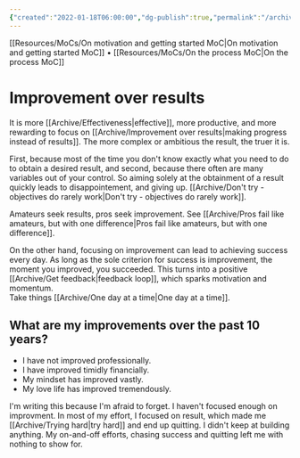 ```yaml
---
{"created":"2022-01-18T06:00:00","dg-publish":true,"permalink":"/archive/improvement-over-results/","dgPassFrontmatter":true,"updated":"2024-12-21T15:31:11.444+01:00"}
---
```


[[Resources/MoCs/On motivation and getting started MoC\|On motivation and getting started MoC]] • [[Resources/MoCs/On the process MoC\|On the process MoC]] 
# Improvement over results
It is more [[Archive/Effectiveness\|effective]], more productive, and more rewarding to focus on [[Archive/Improvement over results\|making progress instead of results]]. The more complex or ambitious the result, the truer it is. 

First, because most of the time you don't know exactly what you need to do to obtain a desired result, and second, because there often are many variables out of your control.
So aiming solely at the obtainment of a result quickly leads to disappointement, and giving up. [[Archive/Don't try - objectives do rarely work\|Don't try - objectives do rarely work]].

Amateurs seek results, pros seek improvement. See [[Archive/Pros fail like amateurs, but with one difference\|Pros fail like amateurs, but with one difference]].

On the other hand, focusing on improvement can lead to achieving success every day. As long as the sole criterion for success is improvement, the moment you improved, you succeeded. This turns into a positive [[Archive/Get feedback\|feedback loop]], which sparks motivation and momentum.  
Take things [[Archive/One day at a time\|One day at a time]].

## What are my improvements over the past 10 years?
- I have not improved professionally.
- I have improved timidly financially.
- My mindset has improved vastly.
- My love life has improved tremendously.

I'm writing this because I'm afraid to forget. 
I haven't focused enough on improvment. In most of my effort, I focused on result, which made me [[Archive/Trying hard\|try hard]] and end up quitting. I didn't keep at building anything. My on-and-off efforts, chasing success and quitting left me with nothing to show for.